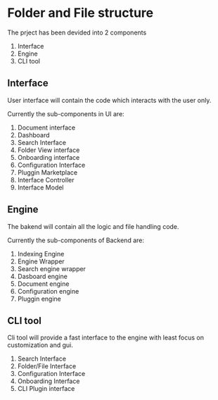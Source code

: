 # Folder and File structure

The prject has been devided into 2 components

1. Interface
2. Engine
3. CLI tool



## Interface

User interface will contain the code which interacts with the user only. 

Currently the sub-components in UI are:

1. Document interface
2. Dashboard
3. Search Interface 
4. Folder View interface
5. Onboarding interface
6. Configuration Interface
7. Pluggin Marketplace
8. Interface Controller
9. Interface Model



## Engine

The bakend will contain all the logic and file handling code.

Currently the sub-components of Backend are:

1. Indexing Engine
2. Engine Wrapper 
3. Search engine wrapper
4. Dasboard engine
5. Document engine
6. Configuration engine
7. Pluggin engine



## CLI tool

Cli tool will provide a fast interface to the engine with least focus on customization and gui.

1. Search Interface
2. Folder/File Interface
3. Configuration Interface
4. Onboarding Interface
5. CLI Plugin interface